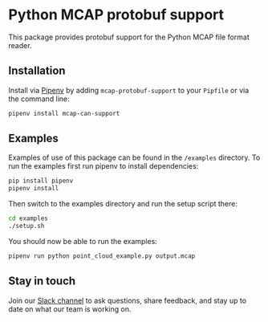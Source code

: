 # Python MCAP protobuf support

This package provides protobuf support for the Python MCAP file format reader.

## Installation

Install via [Pipenv](https://pipenv.pypa.io/en/latest/) by adding `mcap-protobuf-support` to your `Pipfile` or via the command line:

```bash
pipenv install mcap-can-support
```

## Examples

Examples of use of this package can be found in the `/examples` directory. To run the examples first run
pipenv to install dependencies:

```bash
pip install pipenv
pipenv install
```

Then switch to the examples directory and run the setup script there:

```bash
cd examples
./setup.sh
```

You should now be able to run the examples:

```bash
pipenv run python point_cloud_example.py output.mcap
```

## Stay in touch

Join our [Slack channel](https://foxglove.dev/slack) to ask questions, share feedback, and stay up to date on what our team is working on.
